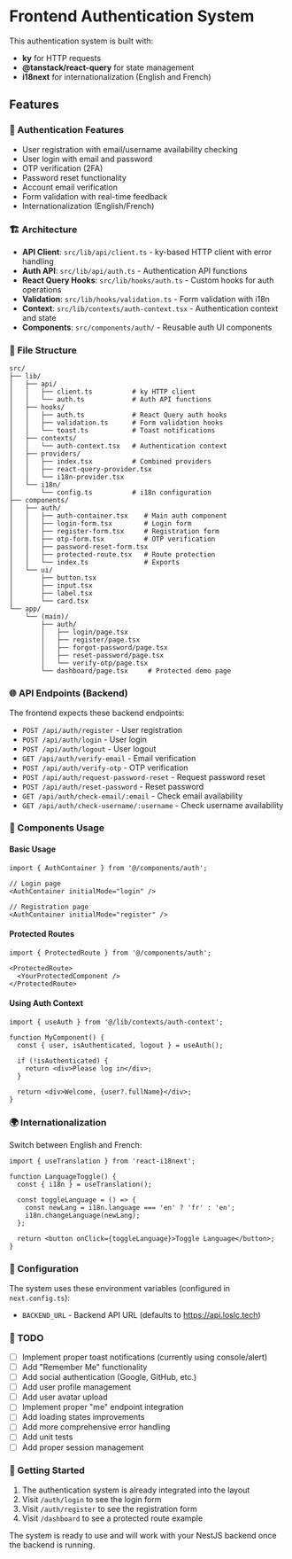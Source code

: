 # Frontend Authentication System

This authentication system is built with:
- **ky** for HTTP requests
- **@tanstack/react-query** for state management
- **i18next** for internationalization (English and French)

## Features

### 🔐 Authentication Features
- User registration with email/username availability checking
- User login with email and password
- OTP verification (2FA)
- Password reset functionality
- Account email verification
- Form validation with real-time feedback
- Internationalization (English/French)

### 🏗️ Architecture
- **API Client**: `src/lib/api/client.ts` - ky-based HTTP client with error handling
- **Auth API**: `src/lib/api/auth.ts` - Authentication API functions
- **React Query Hooks**: `src/lib/hooks/auth.ts` - Custom hooks for auth operations
- **Validation**: `src/lib/hooks/validation.ts` - Form validation with i18n
- **Context**: `src/lib/contexts/auth-context.tsx` - Authentication context and state
- **Components**: `src/components/auth/` - Reusable auth UI components

### 📁 File Structure
```
src/
├── lib/
│   ├── api/
│   │   ├── client.ts          # ky HTTP client
│   │   └── auth.ts            # Auth API functions
│   ├── hooks/
│   │   ├── auth.ts            # React Query auth hooks
│   │   ├── validation.ts      # Form validation hooks
│   │   └── toast.ts           # Toast notifications
│   ├── contexts/
│   │   └── auth-context.tsx   # Authentication context
│   ├── providers/
│   │   ├── index.tsx          # Combined providers
│   │   ├── react-query-provider.tsx
│   │   └── i18n-provider.tsx
│   └── i18n/
│       └── config.ts          # i18n configuration
├── components/
│   ├── auth/
│   │   ├── auth-container.tsx    # Main auth component
│   │   ├── login-form.tsx        # Login form
│   │   ├── register-form.tsx     # Registration form
│   │   ├── otp-form.tsx          # OTP verification
│   │   ├── password-reset-form.tsx
│   │   ├── protected-route.tsx   # Route protection
│   │   └── index.ts              # Exports
│   └── ui/
│       ├── button.tsx
│       ├── input.tsx
│       ├── label.tsx
│       └── card.tsx
└── app/
    └── (main)/
        ├── auth/
        │   ├── login/page.tsx
        │   ├── register/page.tsx
        │   ├── forgot-password/page.tsx
        │   ├── reset-password/page.tsx
        │   └── verify-otp/page.tsx
        └── dashboard/page.tsx     # Protected demo page
```

### 🌐 API Endpoints (Backend)
The frontend expects these backend endpoints:
- `POST /api/auth/register` - User registration
- `POST /api/auth/login` - User login
- `POST /api/auth/logout` - User logout
- `GET /api/auth/verify-email` - Email verification
- `POST /api/auth/verify-otp` - OTP verification
- `POST /api/auth/request-password-reset` - Request password reset
- `POST /api/auth/reset-password` - Reset password
- `GET /api/auth/check-email/:email` - Check email availability
- `GET /api/auth/check-username/:username` - Check username availability

### 🎨 Components Usage

#### Basic Usage
```tsx
import { AuthContainer } from '@/components/auth';

// Login page
<AuthContainer initialMode="login" />

// Registration page
<AuthContainer initialMode="register" />
```

#### Protected Routes
```tsx
import { ProtectedRoute } from '@/components/auth';

<ProtectedRoute>
  <YourProtectedComponent />
</ProtectedRoute>
```

#### Using Auth Context
```tsx
import { useAuth } from '@/lib/contexts/auth-context';

function MyComponent() {
  const { user, isAuthenticated, logout } = useAuth();
  
  if (!isAuthenticated) {
    return <div>Please log in</div>;
  }
  
  return <div>Welcome, {user?.fullName}</div>;
}
```

### 🌍 Internationalization
Switch between English and French:
```tsx
import { useTranslation } from 'react-i18next';

function LanguageToggle() {
  const { i18n } = useTranslation();
  
  const toggleLanguage = () => {
    const newLang = i18n.language === 'en' ? 'fr' : 'en';
    i18n.changeLanguage(newLang);
  };
  
  return <button onClick={toggleLanguage}>Toggle Language</button>;
}
```

### 🔧 Configuration
The system uses these environment variables (configured in `next.config.ts`):
- `BACKEND_URL` - Backend API URL (defaults to https://api.loslc.tech)

### 📝 TODO
- [ ] Implement proper toast notifications (currently using console/alert)
- [ ] Add "Remember Me" functionality
- [ ] Add social authentication (Google, GitHub, etc.)
- [ ] Add user profile management
- [ ] Add user avatar upload
- [ ] Implement proper "me" endpoint integration
- [ ] Add loading states improvements
- [ ] Add more comprehensive error handling
- [ ] Add unit tests
- [ ] Add proper session management

### 🚀 Getting Started
1. The authentication system is already integrated into the layout
2. Visit `/auth/login` to see the login form
3. Visit `/auth/register` to see the registration form
4. Visit `/dashboard` to see a protected route example

The system is ready to use and will work with your NestJS backend once the backend is running.
